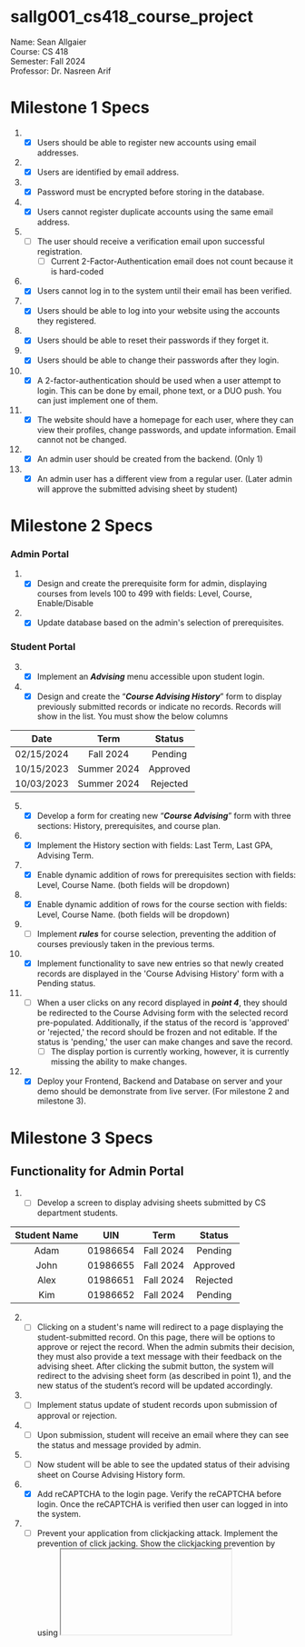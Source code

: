 # sallg001_cs418_course_project

Name: Sean Allgaier  
Course: CS 418  
Semester: Fall 2024  
Professor: Dr. Nasreen Arif

# Milestone 1 Specs
1. - [x] Users should be able to register new accounts using email addresses.
2. - [x] Users are identified by email address.
3. - [x] Password must be encrypted before storing in the database.
4. - [x] Users cannot register duplicate accounts using the same email address.  
5. - [ ] The user should receive a verification email upon successful registration.
     - [ ] Current 2-Factor-Authentication email does not count because it is hard-coded
6. - [x] Users cannot log in to the system until their email has been verified.
7. - [x] Users should be able to log into your website using the accounts they registered.
8. - [x] Users should be able to reset their passwords if they forget it.
9. - [x] Users should be able to change their passwords after they login.
10. - [x] A 2-factor-authentication should be used when a user attempt to login. This can be done by email, phone text, or a DUO push. You can just implement one of them.
11. - [x] The website should have a homepage for each user, where they can view their profiles, change passwords, and update information. Email cannot not be changed.
12. - [x] An admin user should be created from the backend. (Only 1)
13. - [x] An admin user has a different view from a regular user. (Later admin will approve the submitted advising sheet by student)

# Milestone 2 Specs
### Admin Portal
1. - [x] Design and create the prerequisite form for admin, displaying courses from levels 100 to 499 with fields: Level, Course, Enable/Disable
2. - [x] Update database based on the admin's selection of prerequisites.

### Student Portal
3. - [x] Implement an ***Advising*** menu accessible upon student login.
4. - [x] Design and create the “***Course Advising History***” form to display previously submitted records or indicate no records. Records will show in the list. You must show the below columns

<center>

| Date | Term | Status |
| :---: | :---: | :---: |
| 02/15/2024 | Fall 2024 | Pending |
| 10/15/2023 | Summer 2024 | Approved |
| 10/03/2023 | Summer 2024 | Rejected |

</center>

5. - [x] Develop a form for creating new “***Course Advising***” form with three sections: History, prerequisites, and course plan.
6. - [x] Implement the History section with fields: Last Term, Last GPA, Advising Term.
7. - [x] Enable dynamic addition of rows for prerequisites section with fields: Level, Course Name. (both fields will be dropdown)
8. - [x] Enable dynamic addition of rows for the course section with fields: Level, Course Name. (both fields will be dropdown)
9. - [ ] Implement ***rules*** for course selection, preventing the addition of courses previously taken in the previous terms.
10. - [x] Implement functionality to save new entries so that newly created records are displayed in the 'Course Advising History' form with a Pending status.
11. - [ ] When a user clicks on any record displayed in ***point 4***, they should be redirected to the Course Advising form with the selected record pre-populated. Additionally, if the status of the record is 'approved' or 'rejected,' the record should be frozen and not editable. If the status is 'pending,' the user can make changes and save the record.
      - [ ] The display portion is currently working, however, it is currently missing the ability to make changes. 
12. - [x] Deploy your Frontend, Backend and Database on server and your demo should be demonstrate from live server. (For milestone 2 and milestone 3).

# Milestone 3 Specs
## Functionality for Admin Portal
1. - [ ] Develop a screen to display advising sheets submitted by CS department students.
  
<center>

| Student Name | UIN | Term | Status
| :---: | :---: | :---: | :---: |
| Adam | 01986654 | Fall 2024 | Pending |
| John | 01986655 | Fall 2024 | Approved |
| Alex | 01986651 | Fall 2024 | Rejected |
| Kim | 01986652 | Fall 2024 | Pending |
 
</center>

2. - [ ] Clicking on a student's name will redirect to a page displaying the student-submitted record. On
this page, there will be options to approve or reject the record. When the admin submits their
decision, they must also provide a text message with their feedback on the advising sheet. After
clicking the submit button, the system will redirect to the advising sheet form (as described in
point 1), and the new status of the student’s record will be updated accordingly.
3. - [ ] Implement status update of student records upon submission of approval or rejection.
4. - [ ] Upon submission, student will receive an email where they can see the status and message
provided by admin.
5. - [ ] Now student will be able to see the updated status of their advising sheet on Course Advising
History form.
6. - [x] Add reCAPTCHA to the login page. Verify the reCAPTCHA before login. Once the reCAPTCHA is
verified then user can logged in into the system.
7. - [ ] Prevent your application from clickjacking attack. Implement the prevention of click jacking.
Show the clickjacking prevention by using <iframe> in .html form.
8. - [ ] Add a favicon to the website.
9. - [ ] Add a password rule requiring a mix of capital letters, lowercase letters, special characters, and
numbers (implement regex for all password fields in the application). The password length
should be at least 8 characters.
10. - [ ] Create test cases and execute in your BE application (Create at least 3 test cases).
